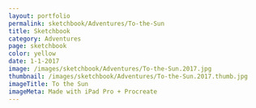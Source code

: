 ```yaml
---
layout: portfolio
permalink: sketchbook/Adventures/To-the-Sun
title: Sketchbook
category: Adventures
page: sketchbook
color: yellow
date: 1-1-2017
image: /images/sketchbook/Adventures/To-the-Sun.2017.jpg
thumbnail: /images/sketchbook/Adventures/To-the-Sun.2017.thumb.jpg
imageTitle: To the Sun
imageMeta: Made with iPad Pro + Procreate
---
```

